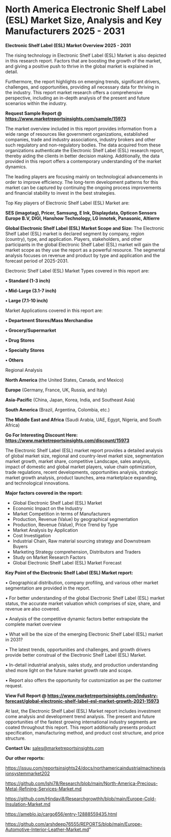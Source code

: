 # North America Electronic Shelf Label (ESL) Market Size, Analysis and Key Manufacturers 2025 - 2031

<Strong> Electronic Shelf Label (ESL) Market Overview 2025 - 2031</strong>

The rising technology in Electronic Shelf Label (ESL) Market is also depicted in this research report. Factors that are boosting the growth of the market, and giving a positive push to thrive in the global market is explained in detail.

Furthermore, the report highlights on emerging trends, significant drivers, challenges, and opportunities, providing all necessary data for thriving in the industry. This report market research offers a comprehensive perspective, including an in-depth analysis of the present and future scenarios within the industry.

<strong>Request Sample Report @ <a href=https://www.marketreportsinsights.com/sample/15973>https://www.marketreportsinsights.com/sample/15973</a></strong>

The market overview included in this report provides information from a wide range of resources like government organizations, established companies, trade and industry associations, industry brokers and other such regulatory and non-regulatory bodies. The data acquired from these organizations authenticate the Electronic Shelf Label (ESL) research report, thereby aiding the clients in better decision making. Additionally, the data provided in this report offers a contemporary understanding of the market dynamics.

The leading players are focusing mainly on technological advancements in order to improve efficiency. The long-term development patterns for this market can be captured by continuing the ongoing process improvements and financial stability to invest in the best strategies.

Top Key players of Electronic Shelf Label (ESL) Market are:

<strong>SES (imagotag), Pricer, Samsung, E Ink, Displaydata, Opticon Sensors Europe B.V, DIGI, Hanshow Technology, LG innotek, Panasonic, Altierre</strong>

<strong><b>Global Electronic Shelf Label (ESL) Market Scope and Size:</b></strong>
The Electronic Shelf Label (ESL) market is declared segment by company, region (country), type, and application. Players, stakeholders, and other participants in the global Electronic Shelf Label (ESL) market will gain the market scope as they use the report as a powerful resource. The segmental analysis focuses on revenue and product by type and application and the forecast period of 2025-2031.

Electronic Shelf Label (ESL) Market Types covered in this report are:

<strong>• Standard (1-3 inch)

• Mid-Large (3.1-7 inch)

• Large (7.1-10 inch)</strong>

Market Applications covered in this report are:

<strong>• Department Stores/Mass Merchandise

• Grocery/Supermarket

• Drug Stores

• Specialty Stores

• Others</strong> 

Regional Analysis

<strong>North America</strong> (the United States, Canada, and Mexico)

<strong>Europe</strong> (Germany, France, UK, Russia, and Italy)

<strong>Asia-Pacific</strong> (China, Japan, Korea, India, and Southeast Asia)

<strong>South America</strong> (Brazil, Argentina, Colombia, etc.)

<strong>The Middle East and Africa</strong> (Saudi Arabia, UAE, Egypt, Nigeria, and South Africa)

<strong>Go For Interesting Discount Here: <a href=https://www.marketreportsinsights.com/discount/15973>https://www.marketreportsinsights.com/discount/15973</a></strong>

The Electronic Shelf Label (ESL) market report provides a detailed analysis of global market size, regional and country-level market size, segmentation market growth, market share, competitive Landscape, sales analysis, impact of domestic and global market players, value chain optimization, trade regulations, recent developments, opportunities analysis, strategic market growth analysis, product launches, area marketplace expanding, and technological innovations.

<strong><b>Major factors covered in the report:</b></strong>
<ul>
  <li>Global Electronic Shelf Label (ESL) Market </li>
  <li>Economic Impact on the Industry</li>
  <li>Market Competition in terms of Manufacturers</li>
  <li>Production, Revenue (Value) by geographical segmentation</li>
  <li>Production, Revenue (Value), Price Trend by Type</li>
  <li>Market Analysis by Application</li>
  <li>Cost Investigation</li>
  <li>Industrial Chain, Raw material sourcing strategy and Downstream Buyers</li>
  <li>Marketing Strategy comprehension, Distributors and Traders</li>
  <li>Study on Market Research Factors</li>
  <li>Global Electronic Shelf Label (ESL) Market Forecast</li>
</ul>

<strong><b>Key Point of the Electronic Shelf Label (ESL) Market report:</b></strong>

• Geographical distribution, company profiling, and various other market segmentation are provided in the report.

• For better understanding of the global Electronic Shelf Label (ESL) market status, the accurate market valuation which comprises of size, share, and revenue are also covered.

• Analysis of the competitive dynamic factors better extrapolate the complete market overview

• What will be the size of the emerging Electronic Shelf Label (ESL) market in 2031?

• The latest trends, opportunities and challenges, and growth drivers provide better construal of the Electronic Shelf Label (ESL) Market.

• In-detail industrial analysis, sales study, and production understanding shed more light on the future market growth rate and scope.

• Report also offers the opportunity for customization as per the customer request.

<strong><b>View Full Report @ <a href=https://www.marketreportsinsights.com/industry-forecast/global-electronic-shelf-label-esl-market-growth-2021-15973>https://www.marketreportsinsights.com/industry-forecast/global-electronic-shelf-label-esl-market-growth-2021-15973</a></b></strong>


At last, the Electronic Shelf Label (ESL) Market report includes investment come analysis and development trend analysis. The present and future opportunities of the fastest growing international industry segments are coated throughout this report. This report additionally presents product specification, manufacturing method, and product cost structure, and price structure.

<strong>Contact Us:</strong>
sales@marketreportsinsights.com

<strong>Our other reports:</strong>

<a href=https://issuu.com/reportsinsights24/docs/northamericaindustrialmachinevisionsystemmarket202>https://issuu.com/reportsinsights24/docs/northamericaindustrialmachinevisionsystemmarket202</a>

<a href=https://github.com/Ishi78/Research/blob/main/North-America-Precious-Metal-Refining-Services-Market.md>https://github.com/Ishi78/Research/blob/main/North-America-Precious-Metal-Refining-Services-Market.md</a>

<a href=https://github.com/Hindavi8/Researchgrowthh/blob/main/Europe-Cold-Insulation-Market.md>https://github.com/Hindavi8/Researchgrowthh/blob/main/Europe-Cold-Insulation-Market.md</a>

<a href=https://ameblo.jp/cargo656/entry-12888559435.html>https://ameblo.jp/cargo656/entry-12888559435.html</a>

<a href=https://github.com/arshdeep76555/REPORTS/blob/main/Europe-Automotive-Interior-Leather-Market.md>https://github.com/arshdeep76555/REPORTS/blob/main/Europe-Automotive-Interior-Leather-Market.md</a>"
